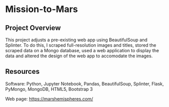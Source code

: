 # Mission-to-Mars

## Project Overview
This project adjusts a pre-existing web app using BeautifulSoup and Splinter. To do this, I scraped full-resolution images and titles, stored the scraped data on a Mongo database, used a web application to display the data and altered the design of the web app to accomodate the images. 


## Resources
Software: Python, Jupyter Notebook, Pandas, BeautifulSoup, Splinter, Flask, PyMongo, MongoDB, HTML5, Bootstrap 3

Web page: https://marshemispheres.com/


